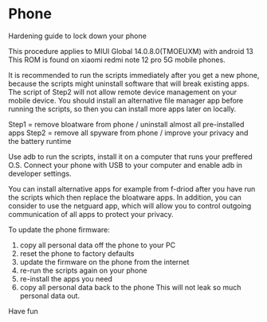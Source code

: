 # Phone
Hardening guide to lock down your phone

This procedure applies to MIUI Global 14.0.8.0(TMOEUXM) with android 13
This ROM is found on xiaomi redmi note 12 pro 5G mobile phones.

It is recommended to run the scripts immediately after you get a new phone,
because the scripts might uninstall software that will break existing apps.
The script of Step2 will not allow remote device management on your mobile device.
You should install an alternative file manager app before running the scripts, so
then you can install more apps later on locally.

Step1 = remove bloatware from phone     / uninstall almost all pre-installed apps
Step2 = remove all spyware from phone   / improve your privacy and the battery runtime

Use adb to run the scripts, install it on a computer that runs your preffered O.S.
Connect your phone with USB to your computer and enable adb in developer settings.

You can install alternative apps for example from f-driod after you have run the scripts
which then replace the bloatware apps. In addition, you can consider to use the netguard app,
which will allow you to control outgoing communication of all apps to protect your privacy.

To update the phone firmware:
1. copy all personal data off the phone to your PC
2. reset the phone to factory defaults
3. update the firmware on the phone from the internet
4. re-run the scripts again on your phone
5. re-install the apps you need
6. copy all personal data back to the phone
This will not leak so much personal data out.

Have fun
